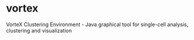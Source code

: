 # vortex
VorteX Clustering Environment - Java graphical tool for single-cell analysis, clustering and visualization
